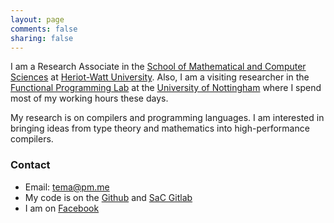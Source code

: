 ```yaml
---
layout: page
comments: false
sharing: false
---
```



I am a Research Associate in the 
[School of Mathematical and Computer Sciences](http://www.macs.hw.ac.uk/)
at [Heriot-Watt University](https://www.hw.ac.uk/).  Also, I am a visiting researcher
in the [Functional Programming Lab](https://www.nottingham.ac.uk/research/groups/fp-lab/)
at the [University of Nottingham](https://www.nottingham.ac.uk/) where I
spend most of my working hours these days.

My research is on compilers and programming languages.  I
am interested in bringing ideas from type theory and mathematics into
high-performance compilers.

### Contact

* Email: <a href="mailto:tema@pm.me">tema@pm.me</a>
* My code is on the [Github](https://github.com/ashinkarov/) and [SaC Gitlab](https://gitlab.sac-home.org/public)
* I am on [Facebook](https://www.facebook.com/ashinkarov)




<!--
My research focuses on high performance compilers for heterogeneous architectures.
Specifically, I am interested in SIMD style vectorisation of high-level 
languages.

## Some heading 2

During my research I was actively involved in [SaC](http://www.sac-home.org)
and [GNU GCC](http://gcc.gnu.org) development; I am still an active contributor
in both projects.  I have a strong interest in high performance compilers, 
runtime systems, type systems, etc.

Details of my work gets available in the publication section as soon as it gets
available.  If you have similar interests or have some suggestions regarding any
project I am involved, please do contact me.

### Teaching
During the last three years I was participating in the various courses at the
University of Hertfordshire and in the Heriot-Watt University.  Here is a page
that summarises the courses that I did.

### Other interests
Besides my main research focus I do enjoy well designed and well written 
software.  I do participate in a number of open-source projects fixing various
bugs and implementing missing features.  I also have a number of programs under
my github account which I find useful.

Non-technical interests include: cycling/hiking, jazz music, reading.
-->
